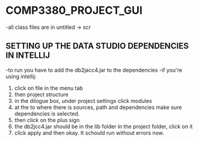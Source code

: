 # COMP3380_PROJECT_GUI
 -all class files are in untitled -> scr
## SETTING UP THE DATA STUDIO DEPENDENCIES IN INTELLIJ
 -to run you have to add the db2jacc4.jar to the dependencies 
 -if you're using intellij:
1. click on file in the menu tab
2. then project structure
3. in the dilogue box, under project settings click modules
4. at the to where there is sources, path and dependencies make sure dependencies is selected.
5. then click on the plus sign 
6. the db2jcc4.jar should be in the lib folder in the project folder, click on it 
7. click apply and then okay.
It schould run without errors now.
